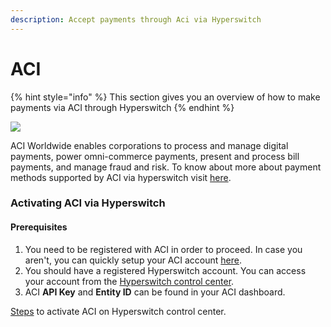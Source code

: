 ```yaml
---
description: Accept payments through Aci via Hyperswitch
---
```


# ACI

{% hint style="info" %}
This section gives you an overview of how to make payments via ACI through Hyperswitch
{% endhint %}

![](https://hyperswitchpay.com/icons/homePageIcons/logos/ACILogo.svg)

ACI Worldwide enables corporations to process and manage digital payments, power omni-commerce payments, present and process bill payments, and manage fraud and risk. To know about more about payment methods supported by ACI via hyperswitch visit [here](https://hyperswitchpay.com/pm-list).

### Activating ACI via Hyperswitch

#### Prerequisites

1. You need to be registered with ACI in order to proceed. In case you aren't, you can quickly setup your ACI account [here](https://www.aciworldwide.com/).
2. You should have a registered Hyperswitch account. You can access your account from the [Hyperswitch control center](https://app.hyperswitchpay.com/).
3. ACI **API Key** and **Entity ID** can be found in your ACI dashboard.

[Steps](https://docs.hyperswitchpay.com/hyperswitch-cloud/connectors/activate-connector-on-hyperswitch) to activate ACI on Hyperswitch control center.
